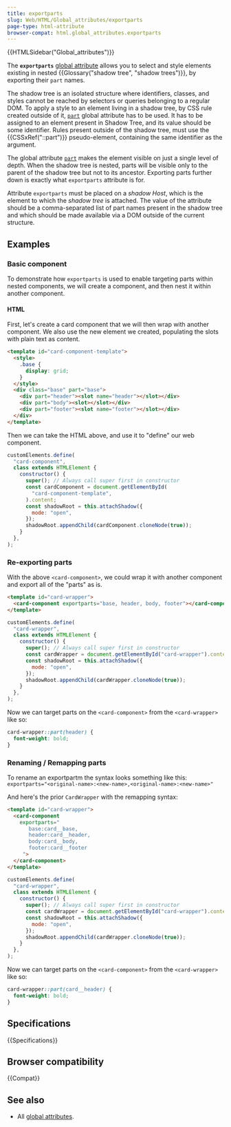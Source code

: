 ```yaml
---
title: exportparts
slug: Web/HTML/Global_attributes/exportparts
page-type: html-attribute
browser-compat: html.global_attributes.exportparts
---
```


{{HTMLSidebar("Global_attributes")}}

The **`exportparts`** [global attribute](/en-US/docs/Web/HTML/Global_attributes) allows you to select and style elements existing in nested {{Glossary("shadow tree", "shadow trees")}}, by exporting their `part` names.

The shadow tree is an isolated structure where identifiers, classes, and styles cannot be reached by selectors or queries belonging to a regular DOM.
To apply a style to an element living in a shadow tree, by CSS rule created outside of it, [`part`](/en-US/docs/Web/HTML/Global_attributes#part) global attribute has to be used. It has to be assigned to an element present in Shadow Tree, and its value should be some identifier.
Rules present outside of the shadow tree, must use the {{CSSxRef("::part")}} pseudo-element, containing the same identifier as the argument.

The global attribute [`part`](/en-US/docs/Web/HTML/Global_attributes#part) makes the element visible on just a single level of depth. When the shadow tree is nested, parts will be visible only to the parent of the shadow tree but not to its ancestor. Exporting parts further down is exactly what `exportparts` attribute is for.

Attribute `exportparts` must be placed on a _shadow Host_, which is the element to which the _shadow tree_ is attached. The value of the attribute should be a comma-separated list of part names present in the shadow tree and which should be made available via a DOM outside of the current structure.

## Examples


### Basic component

To demonstrate how `exportparts` is used to enable targeting parts within nested components, we will create a component, and then nest it within another component. 

#### HTML

First, let's create a card component that we will then wrap with another component. We also use the new element we created, populating the slots with plain text as content.

```html
<template id="card-component-template">
  <style>
    .base {
      display: grid;
    }
  </style>
  <div class="base" part="base">
    <div part="header"><slot name="header"></slot></div>
    <div part="body"><slot></slot></div>
    <div part="footer"><slot name="footer"></slot></div>
  </div>
</template>
```

Then we can take the HTML above, and use it to "define" our web component.

```js
customElements.define(
  "card-component",
  class extends HTMLElement {
    constructor() {
      super(); // Always call super first in constructor
      const cardComponent = document.getElementById(
        "card-component-template",
      ).content;
      const shadowRoot = this.attachShadow({
        mode: "open",
      });
      shadowRoot.appendChild(cardComponent.cloneNode(true));
    }
  },
);
```

### Re-exporting parts

With the above `<card-component>`, we could wrap it with another component and export all of the "parts" as is.

```html
<template id="card-wrapper">
  <card-component exportparts="base, header, body, footer"></card-component>
</template>
```

```js
customElements.define(
  "card-wrapper",
  class extends HTMLElement {
    constructor() {
      super(); // Always call super first in constructor
      const cardWrapper = document.getElementById("card-wrapper").content;
      const shadowRoot = this.attachShadow({
        mode: "open",
      });
      shadowRoot.appendChild(cardWrapper.cloneNode(true));
    }
  },
);
```

Now we can target parts on the `<card-component>` from the `<card-wrapper>` like so:

```css
card-wrapper::part(header) {
  font-weight: bold;
}
```

### Renaming / Remapping parts

To rename an exportpartm the syntax looks something like this: `exportparts="<original-name>:<new-name>,<original-name>:<new-name>"`

And here's the prior `CardWrapper` with the remapping syntax:

```html
<template id="card-wrapper">
  <card-component
    exportparts="
       base:card__base, 
       header:card__header, 
       body:card__body, 
       footer:card__footer
     ">
  </card-component>
</template>
```

```js
customElements.define(
  "card-wrapper",
  class extends HTMLElement {
    constructor() {
      super(); // Always call super first in constructor
      const cardWrapper = document.getElementById("card-wrapper").content;
      const shadowRoot = this.attachShadow({
        mode: "open",
      });
      shadowRoot.appendChild(cardWrapper.cloneNode(true));
    }
  },
);
```

Now we can target parts on the `<card-component>` from the `<card-wrapper>` like so:

```css
card-wrapper::part(card__header) {
  font-weight: bold;
}
```

## Specifications

{{Specifications}}

## Browser compatibility

{{Compat}}

## See also

- All [global attributes](/en-US/docs/Web/HTML/Global_attributes).
